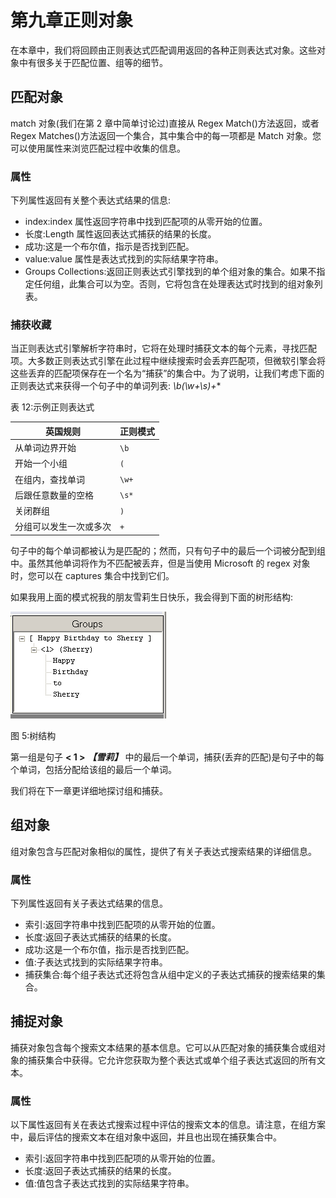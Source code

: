 # 第九章正则对象

在本章中，我们将回顾由正则表达式匹配调用返回的各种正则表达式对象。这些对象中有很多关于匹配位置、组等的细节。

## 匹配对象

match 对象(我们在第 2 章中简单讨论过)直接从 Regex Match()方法返回，或者 Regex Matches()方法返回一个集合，其中集合中的每一项都是 Match 对象。您可以使用属性来浏览匹配过程中收集的信息。

### 属性

下列属性返回有关整个表达式结果的信息:

*   index:index 属性返回字符串中找到匹配项的从零开始的位置。
*   长度:Length 属性返回表达式捕获的结果的长度。
*   成功:这是一个布尔值，指示是否找到匹配。
*   value:value 属性是表达式找到的实际结果字符串。
*   Groups Collections:返回正则表达式引擎找到的单个组对象的集合。如果不指定任何组，此集合可以为空。否则，它将包含在处理表达式时找到的组对象列表。

### 捕获收藏

当正则表达式引擎解析字符串时，它将在处理时捕获文本的每个元素，寻找匹配项。大多数正则表达式引擎在此过程中继续搜索时会丢弃匹配项，但微软引擎会将这些丢弃的匹配项保存在一个名为“捕获”的集合中。为了说明，让我们考虑下面的正则表达式来获得一个句子中的单词列表: **\b(\w+\s*)+**

表 12:示例正则表达式

| 英国规则 | 正则模式 |
| --- | --- |
| 从单词边界开始 | `\b` |
| 开始一个小组 | `(` |
| 在组内，查找单词 | `\w+` |
| 后跟任意数量的空格 | `\s*` |
| 关闭群组 | `)` |
| 分组可以发生一次或多次 | `+` |

句子中的每个单词都被认为是匹配的；然而，只有句子中的最后一个词被分配到组中。虽然其他单词将作为不匹配被丢弃，但是当使用 Microsoft 的 regex 对象时，您可以在 captures 集合中找到它们。

如果我用上面的模式祝我的朋友雪莉生日快乐，我会得到下面的树形结构:

![](img/image012.png)

图 5:树结构

第一组是句子 **< 1 >** ***【雪莉】*** 中的最后一个单词，捕获(丢弃的匹配)是句子中的每个单词，包括分配给该组的最后一个单词。

我们将在下一章更详细地探讨组和捕获。

## 组对象

组对象包含与匹配对象相似的属性，提供了有关子表达式搜索结果的详细信息。

### 属性

下列属性返回有关子表达式结果的信息。

*   索引:返回字符串中找到匹配项的从零开始的位置。
*   长度:返回子表达式捕获的结果的长度。
*   成功:这是一个布尔值，指示是否找到匹配。
*   值:子表达式找到的实际结果字符串。
*   捕获集合:每个组子表达式还将包含从组中定义的子表达式捕获的搜索结果的集合。

## 捕捉对象

捕获对象包含每个搜索文本结果的基本信息。它可以从匹配对象的捕获集合或组对象的捕获集合中获得。它允许您获取为整个表达式或单个组子表达式返回的所有文本。

### 属性

以下属性返回有关在表达式搜索过程中评估的搜索文本的信息。请注意，在组方案中，最后评估的搜索文本在组对象中返回，并且也出现在捕获集合中。

*   索引:返回字符串中找到匹配项的从零开始的位置。
*   长度:返回子表达式捕获的结果的长度。
*   值:值包含子表达式找到的实际结果字符串。